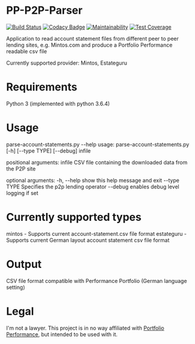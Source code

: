 # PP-P2P-Parser

[![Build Status](https://travis-ci.org/ChrisRBe/PP-P2P-Parser.svg?branch=master)](https://travis-ci.org/ChrisRBe/PP-P2P-Parser)
[![Codacy Badge](https://api.codacy.com/project/badge/Grade/23ae124125c9439b8bd8087cf8efda20)](https://app.codacy.com/app/chrisrbe/PP-P2P-Parser?utm_source=github.com&utm_medium=referral&utm_content=ChrisRBe/PP-P2P-Parser&utm_campaign=badger)
[![Maintainability](https://api.codeclimate.com/v1/badges/f3bad303efd4200ebee2/maintainability)](https://codeclimate.com/github/ChrisRBe/PP-P2P-Parser/maintainability)
[![Test Coverage](https://api.codeclimate.com/v1/badges/f3bad303efd4200ebee2/test_coverage)](https://codeclimate.com/github/ChrisRBe/PP-P2P-Parser/test_coverage)

Application to read account statement files from different peer to peer lending sites, e.g. Mintos.com and produce
a Portfolio Performance readable csv file

Currently supported provider: Mintos, Estateguru

# Requirements
Python 3 (implemented with python 3.6.4)

# Usage
parse-account-statements.py --help
usage: parse-account-statements.py [-h] [--type TYPE] [--debug] infile

positional arguments:
  infile       CSV file containing the downloaded data from the P2P site

optional arguments:
  -h, --help   show this help message and exit
  --type TYPE  Specifies the p2p lending operator
  --debug      enables debug level logging if set

# Currently supported types
mintos - Supports current account-statement.csv file format
estateguru - Supports current German layout account statement csv file format

# Output
CSV file format compatible with Performance Portfolio (German language setting)

# Legal
I'm not a lawyer. This project is in no way affiliated with [Portfolio Performance](http://www.portfolio-performance.info/portfolio/), but intended to be used with it.
